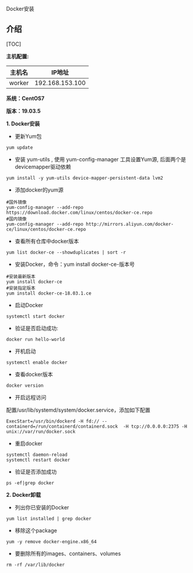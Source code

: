 Docker安装

## 介绍

[TOC]

**主机配置:**

| 主机名 | IP地址          |
| ------ | --------------- |
| worker | 192.168.153.100 |

**系统：CentOS7**

**版本：19.03.5**

**1. Docker安装**

-  更新Yum包 

```shell
yum update
```

-  安装 yum-utils , 使用 yum-config-manager 工具设置Yum源, 后面两个是 devicemapper驱动依赖 

```shell
yum install -y yum-utils device-mapper-persistent-data lvm2
```

-  添加docker的yum源 

```shell
#国外镜像
yum-config-manager --add-repo https://download.docker.com/linux/centos/docker-ce.repo
#国内镜像
yum-config-manager --add-repo http://mirrors.aliyun.com/docker-ce/linux/centos/docker-ce.repo
```

-  查看所有仓库中docker版本 

```shell
yum list docker-ce --showduplicates | sort -r
```

-  安装Docker，命令：yum install docker-ce-版本号 

```shell
#安装最新版本
yum install docker-ce
#安装指定版本
yum install docker-ce-18.03.1.ce
```

-  启动Docker 

```shell
systemctl start docker
```

-  验证是否启动成功:

```shell
docker run hello-world
```

-  开机启动

```shell
systemctl enable docker
```

-  查看docker版本

```shell
docker version
```
-  开启远程访问

  配置/usr/lib/systemd/system/docker.service，添加如下配置

```shell
ExecStart=/usr/bin/dockerd -H fd:// --containerd=/run/containerd/containerd.sock  -H tcp://0.0.0.0:2375 -H unix://var/run/docker.sock
```

-  重启docker

```shell
systemctl daemon-reload
systemctl restart docker
```

-  验证是否添加成功

```shell
ps -ef|grep docker
```

**2. Docker卸载**

-  列出你已安装的Docker

```
yum list installed | grep docker
```

-  移除这个package 

```
yum -y remove docker-engine.x86_64
```

-  要删除所有的images、containers、volumes

```
rm -rf /var/lib/docker
```

  

